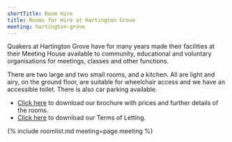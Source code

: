 ```yaml
---
shortTitle: Room Hire
title: Rooms for Hire at Hartington Grove
meeting: hartington-grove
---
```


Quakers at Hartington Grove have for many years made their facilities at their Meeting House available to community, educational and voluntary organisations for meetings, classes and other functions.

There are two large and two small rooms, and a kitchen. All are light and airy, on the ground floor, are suitable for wheelchair access and we have an accessible toilet. There is also car parking available.

- <a target="_blank" href="/asset-site/hartington-grove/brochure-2022-2023.pdf">Click here</a> to download our brochure with prices and further details of the rooms.
- <a target="_blank" href="/asset-site/hartington-grove/hiring-2022-2023.pdf">Click here</a> to download our Terms of Letting.

{% include roomlist.md meeting=page.meeting %}
